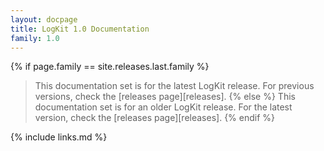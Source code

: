 ```yaml
---
layout: docpage
title: LogKit 1.0 Documentation
family: 1.0
---
```


{% if page.family == site.releases.last.family %}
> This documentation set is for the latest LogKit release. For previous versions, check the [releases page][releases].
{% else %}
> This documentation set is for an older LogKit release. For the latest version, check the [releases page][releases].
{% endif %}


{% include links.md %}
